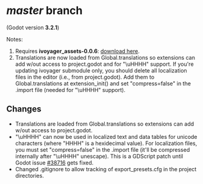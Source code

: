# _master_ branch
(Godot version **3.2.1**)

Notes:
1. Requires **ivoyager_assets-0.0.6**: [download here](https://github.com/ivoyager/ivoyager/releases/download/v0.0.6-alpha/ivoyager_assets-0.0.6.zip).
2. Translations are now loaded from Global.translations so extensions can add w/out access to project.godot and for "\uHHHH" support. If you're updating ivoyager submodule only, you should delete all localization files in the editor (i.e., from project.godot). Add them to Global.translations at extension_init() and set "compress=false" in the .import file (needed for "\uHHHH" support).

## Changes
* Translations are loaded from Global.translations so extensions can add w/out access to project.godot.
* "\uHHHH" can now be used in localized text and data tables for unicode characters (where "HHHH" is a hexidecimal value). For localization files, you must set "compress=false" in the .import file (it'll be compressed internally after "\uHHHH" unescape). This is a GDScript patch until Godot issue [#38716](https://github.com/godotengine/godot/issues/38716) gets fixed.
* Changed .gitignore to allow tracking of export_presets.cfg in the project directories.
